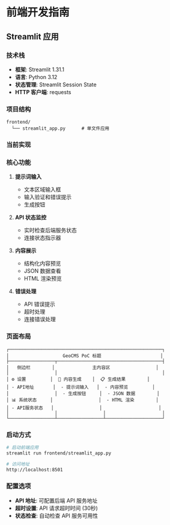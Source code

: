 # 前端开发指南

## Streamlit 应用

### 技术栈
- **框架**: Streamlit 1.31.1
- **语言**: Python 3.12
- **状态管理**: Streamlit Session State
- **HTTP 客户端**: requests

### 项目结构
```
frontend/
  └── streamlit_app.py      # 单文件应用
```

### 当前实现

### 核心功能

1. **提示词输入**
   - 文本区域输入框
   - 输入验证和错误提示
   - 生成按钮

2. **API 状态监控**
   - 实时检查后端服务状态
   - 连接状态指示器

3. **内容展示**
   - 结构化内容预览
   - JSON 数据查看
   - HTML 渲染预览

4. **错误处理**
   - API 错误提示
   - 超时处理
   - 连接错误处理

### 页面布局

```
┌─────────────────────────────────────────────────────────┐
│                    GeoCMS PoC 标题                      │
├─────────────────┬───────────────────────────────────────┤
│   侧边栏        │              主内容区                 │
│                 │                                       │
│ ⚙️ 设置         │  📝 内容生成    │  📋 生成结果        │
│ - API地址       │  - 提示词输入   │  - 内容预览         │
│                 │  - 生成按钮     │  - JSON 数据        │
│ 📊 系统状态     │                 │  - HTML 渲染        │
│ - API服务状态   │                 │                     │
│                 │                 │                     │
└─────────────────┴─────────────────┴─────────────────────┘
```

### 启动方式

```bash
# 启动前端应用
streamlit run frontend/streamlit_app.py

# 访问地址
http://localhost:8501
```

### 配置选项

- **API 地址**: 可配置后端 API 服务地址
- **超时设置**: API 请求超时时间 (30秒)
- **状态检查**: 自动检查 API 服务可用性